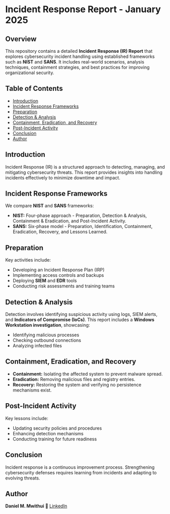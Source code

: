 # Incident Response Report - January 2025

## Overview
This repository contains a detailed **Incident Response (IR) Report** that explores cybersecurity incident handling using established frameworks such as **NIST** and **SANS**. It includes real-world scenarios, analysis techniques, containment strategies, and best practices for improving organizational security.
 
## Table of Contents
- [Introduction](#introduction)
- [Incident Response Frameworks](#incident-response-frameworks)  
- [Preparation](#preparation)
- [Detection & Analysis](#detection--analysis)
- [Containment, Eradication, and Recovery](#containment-eradication-and-recovery)
- [Post-Incident Activity](#post-incident-activity)
- [Conclusion](#conclusion)
- [Author](#author)

## Introduction
Incident Response (IR) is a structured approach to detecting, managing, and mitigating cybersecurity threats. This report provides insights into handling incidents effectively to minimize downtime and impact.

## Incident Response Frameworks
We compare **NIST** and **SANS** frameworks:
- **NIST:** Four-phase approach - Preparation, Detection & Analysis, Containment & Eradication, and Post-Incident Activity.
- **SANS:** Six-phase model - Preparation, Identification, Containment, Eradication, Recovery, and Lessons Learned.

## Preparation 
Key activities include:
- Developing an Incident Response Plan (IRP)
- Implementing access controls and backups
- Deploying **SIEM** and **EDR** tools
- Conducting risk assessments and training teams

## Detection & Analysis
Detection involves identifying suspicious activity using logs, SIEM alerts, and **Indicators of Compromise (IoCs)**. This report includes a **Windows Workstation investigation**, showcasing:
- Identifying malicious processes
- Checking outbound connections
- Analyzing infected files

## Containment, Eradication, and Recovery
- **Containment:** Isolating the affected system to prevent malware spread.
- **Eradication:** Removing malicious files and registry entries.  
- **Recovery:** Restoring the system and verifying no persistence mechanisms exist.

## Post-Incident Activity
Key lessons include:
- Updating security policies and procedures
- Enhancing detection mechanisms
- Conducting training for future readiness

## Conclusion
Incident response is a continuous improvement process. Strengthening cybersecurity defenses requires learning from incidents and adapting to evolving threats.

## Author
**Daniel M. Mwithui**
📌 [LinkedIn](https://linkedin.com/in/daniel-mwendwa-mwithui)  

